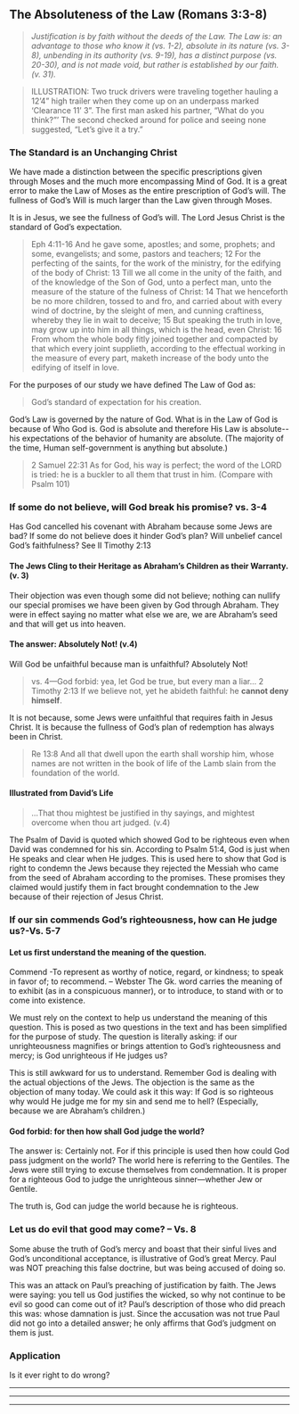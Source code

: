 ## The Absoluteness of the Law (Romans 3:3-8)

> *Justification is by faith without the deeds of the Law. The Law is: an advantage to those who know it (vs. 1-2), absolute in its nature (vs. 3-8), unbending in its authority (vs. 9-19), has a distinct purpose (vs. 20-30), and is not made void, but rather is established	by our faith. (v. 31).*

<!-- -->

> ILLUSTRATION: Two truck drivers were traveling together hauling a 12’4” high trailer when they come up on an underpass marked ‘Clearance 11’ 3”. The first man asked his partner, “What do you think?”’ The second checked around for police and seeing none suggested, “Let’s give it a try.”

### The Standard is an Unchanging Christ

We have made a distinction between the specific prescriptions given through Moses and the much more encompassing Mind of God. It is a great error to make the Law of Moses as the entire prescription of God’s will. The fullness of God’s Will is much larger than the Law given through Moses. 

It is in Jesus, we see the fullness of God’s will. The Lord Jesus Christ is the standard of God’s expectation. 

> Eph 4:11-16 And he gave some, apostles; and some, prophets; and some, evangelists; and some, pastors and teachers; 12 For the perfecting of the saints, for the work of the ministry, for the edifying of the body of Christ: 13 Till we all come in the unity of the faith, and of the knowledge of the Son of God, unto a perfect man, unto the measure of the stature of the fulness of Christ: 14 That we henceforth be no more children, tossed to and fro, and carried about with every wind of doctrine, by the sleight of men, and cunning craftiness, whereby they lie in wait to deceive; 15 But speaking the truth in love, may grow up into him in all things, which is the head, even Christ: 16 From whom the whole body fitly joined together and compacted by that which every joint supplieth, according to the effectual working in the measure of every part, maketh increase of the body unto the edifying of itself in love.

For the purposes of our study we have defined The Law of God as:

>God’s standard of expectation for his creation.

God’s Law is governed by the nature of God. What is in the Law of God is because of Who God is. God is absolute and therefore His Law is absolute--his expectations of the behavior of humanity are absolute. (The majority of the time, Human self-government is anything but absolute.)
>  2 Samuel 22:31 As for God, his way is perfect; the word of the LORD is tried: he is a buckler to all them that trust in him. (Compare with Psalm 101)
### If some do not believe, will God break his promise? vs. 3-4
Has God cancelled his covenant with Abraham because some Jews are bad? If some do not believe does it hinder God’s plan? Will unbelief cancel God’s faithfulness? See II Timothy 2:13

#### The Jews Cling to their Heritage as Abraham’s Children as their Warranty. (v. 3)
	
Their objection was even though some did not believe; nothing can nullify our special promises we have been given by God through Abraham. They were in effect saying no matter what else we are, we are Abraham’s seed and that will get us into heaven.
#### The answer: Absolutely Not! (v.4)
Will God be unfaithful because man is unfaithful? Absolutely Not!
> vs. 4&mdash;God forbid: yea, let God be true, but every man a liar...
> 2 Timothy 2:13 If we believe not, yet he abideth faithful: he **cannot deny himself**.

It is not because, some Jews were unfaithful that requires faith in Jesus Christ. It is because the fullness of God’s plan of redemption has always been in Christ.

>  Re 13:8 And all that dwell upon the earth shall worship him, whose names are not written in the book of life of the Lamb slain from the foundation of the world.

#### Illustrated from David’s Life

> ...That thou mightest be justified in thy sayings, and mightest overcome when thou art judged. (v.4) 
	
The Psalm of David is quoted which showed God to be righteous even when David was condemned for his sin. According to Psalm 51:4, God is just when He speaks and clear when He judges. This is used here to show that God is right to condemn the Jews because they rejected the Messiah who came from the seed of Abraham according to the promises. These promises they claimed would justify them in fact brought condemnation to the Jew because of their rejection of  Jesus Christ.

### If our sin commends God’s righteousness, how can He judge us?-Vs. 5-7

#### Let us first understand the meaning of the question.
	
Commend -To represent as worthy of notice, regard, or kindness; to speak in favor of; to recommend. – Webster  The Gk. word carries the meaning of to exhibit (as in a conspicuous manner), or to introduce, to stand with or to come into existence. 

We must rely on the context to help us understand the meaning of this question.  This is posed as two questions in the text and has been simplified for the purpose of study. The question is literally asking: if our unrighteousness magnifies or brings attention to God’s righteousness and mercy; is God unrighteous if He judges us?  

This is still awkward for us to understand. Remember God is dealing with the actual objections of the Jews. The objection is the same as the objection of many today. We could ask it this way: If God is so righteous why would He judge me for my sin and send me to hell? (Especially, because we are Abraham’s children.)

#### God forbid: for then how shall God judge the world?

The answer is: Certainly not. For if this principle is used then how could God pass judgment on the world? The world here is referring to the Gentiles. The Jews were still trying to excuse themselves from condemnation. It is proper for a righteous God to judge the unrighteous sinner&mdash;whether Jew or Gentile. 

The truth is, God can judge the world because he is righteous. 

### Let us do evil that good may come? – Vs. 8
Some abuse the truth of God’s mercy and boast that their sinful lives and God’s unconditional acceptance, is illustrative of God’s great Mercy. Paul was NOT preaching this false doctrine, but was being accused of doing so.

This was an attack on Paul’s preaching of justification by faith. The Jews were saying: you tell us God justifies the wicked, so why not continue to be evil so good can come out of it? 
Paul’s description of those who did preach this was: whose damnation is just. Since the accusation was not true Paul did not go into a detailed answer; he only affirms that God’s judgment on them is just.

### Application

Is it ever right to do wrong?

___________________________________________________________________________

___________________________________________________________________________

___________________________________________________________________________ 